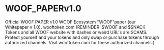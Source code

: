 # WOOF_PAPERv1.0

Official WOOF PAPER v1.0  WOOF Ecosystem "WOOF"paper (our Whitepaper v 1.0). wooftoken.com (REMINDER: $WOOF and $SNACK Tokens and all WOOF website with dashes or weird URL's are SCAMS. Protect yourself and your tokens and only swap or purchase tokens through authorized channels. Visit wooftoken.com for these authorized channels.)
